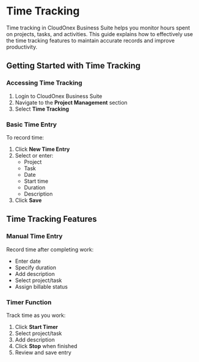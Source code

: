 # Time Tracking

Time tracking in CloudOnex Business Suite helps you monitor hours spent on projects, tasks, and activities. This guide explains how to effectively use the time tracking features to maintain accurate records and improve productivity.

## Getting Started with Time Tracking

### Accessing Time Tracking

1.  Login to CloudOnex Business Suite
2.  Navigate to the **Project Management** section
3.  Select **Time Tracking**

### Basic Time Entry

To record time:

1.  Click **New Time Entry**
2.  Select or enter:
    - Project
    - Task
    - Date
    - Start time
    - Duration
    - Description
3.  Click **Save**

## Time Tracking Features

### Manual Time Entry

Record time after completing work:

- Enter date
- Specify duration
- Add description
- Select project/task
- Assign billable status

### Timer Function

Track time as you work:

1.  Click **Start Timer**
2.  Select project/task
3.  Add description
4.  Click **Stop** when finished
5.  Review and save entry
